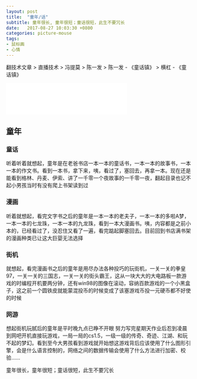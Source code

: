 ```yaml
---
layout: post
title:  "童年/话"
subtitle: 童年很长, 童年很短；童话很短，此生不要冗长
date:   2017-08-27 10:03:30 +0800
categories: picture-mouse
tags: 
- 鼠标画
- 心情
---
```


翻技术文章 > 直播技术 > 冯提莫 > 陈一发 > 陈一发 - 《童话镇》 > 横杠 - 《童话镇》


<iframe frameborder="no" border="0" marginwidth="0" marginheight="0" width=330 height=86 src="//music.163.com/outchain/player?type=2&id=413829859&auto=1&height=66"></iframe>


## 童年

### 童话
听着听着就想起，童年是在老爸书店一本一本的童话书，一本一本的故事书，一本一本的作文书。看到一本书，拿下来，咦，看过了，塞回去，再拿一本。现在还是能看到格林、丹麦、伊索、讲了一千零一个夜故事的一千零一夜，翻起目录也记不起小男孩当时有没有爬上书架读到过

### 漫画
听着就想起，看完文字书之后的童年是一本一本的老夫子，一本一本的多啦A梦，一本一本的七龙珠，一本一本的九龙珠，看到一本大漫画书。咦，内容都是之前小本的，已经看过了，没忍住又看了一遍，看完踮起脚塞回去。目前回到书店满书架的漫画种类已让这大巨婴无法选择

### 街机
就想起，看完漫画书之后的童年是用尽办法各种投巧的玩街机，一关一关的拳皇97，一关一关的三国志，一关一关的街头霸王，这从一块大大的大电路板一款游戏的时编程开机要两分钟，还有win98的图像在滚动，容纳百款游戏的一个小黑盒子，这之前一个圆铁皮就能蒙混投币的时候变成了该塞游戏币投一元硬币都不好使的时候

### 网游
想起街机玩腻后的童年是平时晚九点已睁不开眼 努力写完星期天作业后忍到凌晨到网吧开机直接玩游戏，一局一局的cs1.5，一级一级的传奇、奇迹、江湖、和玩不起的梦幻。看到至今大男孩看到游戏就开始想这游戏背后应该使用了什么图形引擎，会是什么语言控制的，网络之间的数据传输会使用了什么方法进行加密、校验……

童年很长，童年很短；童话很短，此生不要冗长
